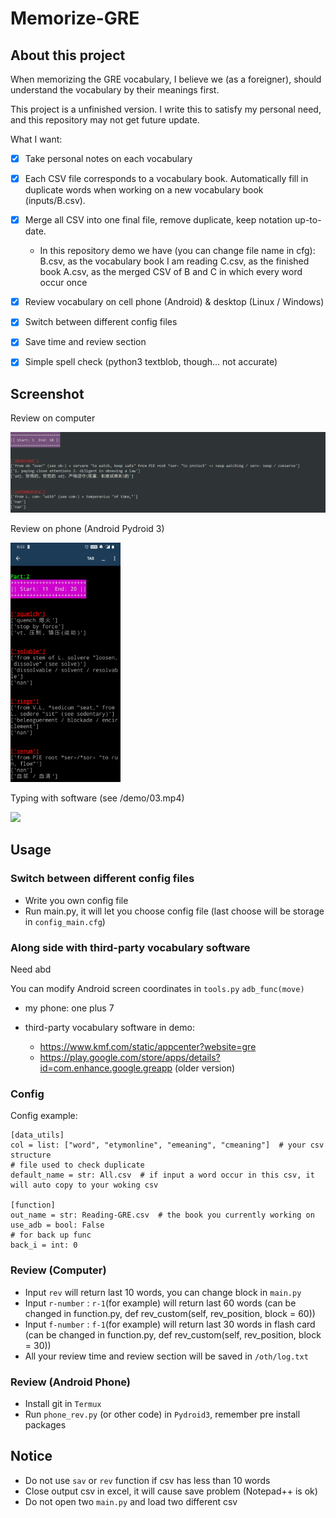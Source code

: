 # Memorize-GRE



## About this project

When memorizing the GRE vocabulary, I believe we (as a foreigner), should understand the vocabulary by their meanings first.

This project is a unfinished version. I write this to satisfy my personal need, and this repository may not get future update.



What I want: 

- [x] Take personal notes on each vocabulary
- [x] Each CSV file corresponds to a vocabulary book. Automatically fill in duplicate words when working on a new vocabulary book (inputs/B.csv). 
- [x] Merge all CSV into one final file, remove duplicate, keep notation up-to-date.
	- In this repository demo we have (you can change file name in cfg): 
			B.csv, as the vocabulary book I am reading
			C.csv, as the finished book
			A.csv, as the merged CSV of B and C in which every word occur once
- [x] Review vocabulary on cell phone (Android) & desktop (Linux / Windows) 
- [x] Switch between different config files
- [x] Save time and review section
- [x] Simple spell check (python3 textblob, though... not accurate)



## Screenshot

Review on computer

<img src="./demo/02.png" alt="computer" />



Review on phone (Android Pydroid 3)

<img src="./demo/01.jpg" alt="phone" width="35%" />



Typing with software (see /demo/03.mp4)

<img height=320 src="./demo/03.gif" />

## Usage

### Switch between different config files

- Write you own config file
- Run main.py, it will let you choose config file (last choose will be storage in `config_main.cfg`)



### Along side with third-party vocabulary software

Need abd

You can modify Android screen coordinates in `tools.py` `adb_func(move)`

- my phone: one plus 7

- third-party vocabulary software in demo: 
  - https://www.kmf.com/static/appcenter?website=gre
  - https://play.google.com/store/apps/details?id=com.enhance.google.greapp (older version)



### Config

Config example:
```
[data_utils]
col = list: ["word", "etymonline", "emeaning", "cmeaning"]  # your csv structure
# file used to check duplicate
default_name = str: All.csv  # if input a word occur in this csv, it will auto copy to your woking csv

[function]
out_name = str: Reading-GRE.csv  # the book you currently working on
use_adb = bool: False
# for back up func
back_i = int: 0
```



### Review (Computer)

- Input `rev` will return last 10 words, you can change block in `main.py`
- Input `r-number` : `r-1`(for example) will return last 60 words (can be changed in function.py, def rev_custom(self, rev_position, block = 60))
- Input `f-number` : `f-1`(for example) will return last 30 words in flash card (can be changed in function.py, def rev_custom(self, rev_position, block = 30))
- All your review time and review section will be saved in `/oth/log.txt`



### Review (Android Phone)

- Install git in `Termux`
- Run `phone_rev.py` (or other code) in `Pydroid3`, remember pre install packages



## Notice

- Do not use `sav` or `rev` function if csv has less than 10 words
- Close output csv in excel, it will cause save problem (Notepad++ is ok)
- Do not open two `main.py` and load two different csv

